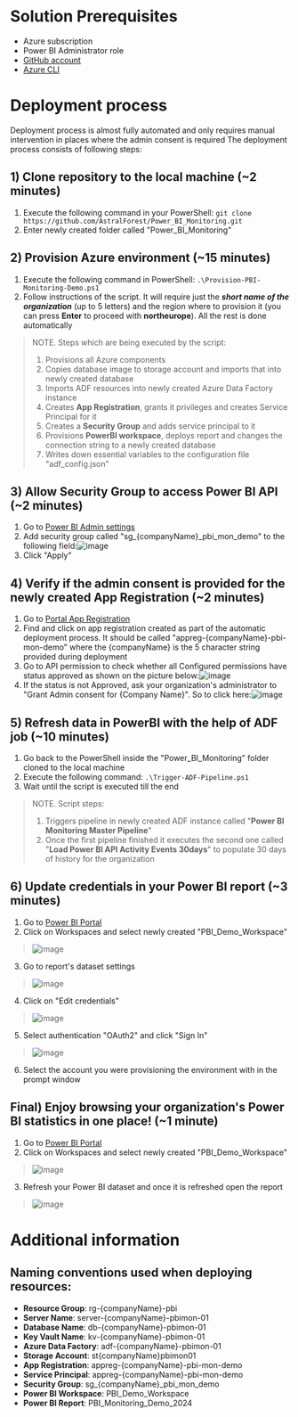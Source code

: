 # Solution Prerequisites
- Azure subscription
- Power BI Administrator role
- [GitHub account](https://github.com/join)
- [Azure CLI](https://learn.microsoft.com/en-us/cli/azure/install-azure-cli)

# Deployment process
Deployment process is almost fully automated and only requires manual intervention in places where the admin consent is required
The deployment process consists of following steps:

## 1) Clone repository to the local machine (~2 minutes)
1. Execute the following command in your PowerShell: `git clone https://github.com/AstralForest/Power_BI_Monitoring.git`
2. Enter newly created folder called "Power_BI_Monitoring"

## 2) Provision Azure environment (~15 minutes)
1. Execute the following command in PowerShell: `.\Provision-PBI-Monitoring-Demo.ps1`
2. Follow instructions of the script. It will require just the _**short name of the organization**_ (up to 5 letters) and the region where to provision it (you can press **Enter** to proceed with **northeurope**). All the rest is done automatically

> NOTE. Steps which are being executed by the script:
> 1. Provisions all Azure components
> 2. Copies database image to storage account and imports that into newly created database
> 3. Imports ADF resources into newly created Azure Data Factory instance
> 4. Creates **App Registration**, grants it privileges and creates Service Principal for it
> 5. Creates a **Security Group** and adds service principal to it
> 6. Provisions **PowerBI workspace**, deploys report and changes the connection string to a newly created database
> 7. Writes down essential variables to the configuration file "adf_config.json"

## 3) Allow **Security Group** to access Power BI API (**~2 minutes**)
1. Go to [Power BI Admin settings](https://app.powerbi.com/admin-portal/tenantSettings?experience=power-bi)
2. Add security group called "sg_{companyName}_pbi_mon_demo" to the following field:![image](https://github.com/user-attachments/assets/e0d7d913-bc89-438f-9b85-0ce7b4d314c4)
3. Click "Apply"

## 4) Verify if the admin consent is provided for the newly created App Registration (**~2 minutes**)
1. Go to [Portal App Registration](https://portal.azure.com/#view/Microsoft_AAD_RegisteredApps/ApplicationsListBlade)
2. Find and click on app registration created as part of the automatic deployment process. It should be called "appreg-{companyName}-pbi-mon-demo" where the {companyName} is the 5 character string provided during deployment
3. Go to API permission to check whether all Configured permissions have status approved as shown on the picture below:![image](https://github.com/user-attachments/assets/ffc503da-7898-4380-88c7-1f519a827f36)
4. If the status is not Approved, ask your organization's administrator to "Grant Admin consent for {Company Name}". So to click here:![image](https://github.com/user-attachments/assets/37c6c0a9-9b63-47a2-9c93-b5f758570ca0)

## 5) Refresh data in PowerBI with the help of ADF job (**~10 minutes**)
1. Go back to the PowerShell inside the "Power_BI_Monitoring" folder cloned to the local machine
2. Execute the following command: `.\Trigger-ADF-Pipeline.ps1`
3. Wait until the script is executed till the end 
> NOTE. Script steps:
> 1. Triggers pipeline in newly created ADF instance called "**Power BI Monitoring Master Pipeline**"
> 2. Once the first pipeline finished it executes the second one called "**Load Power BI API Activity Events 30days**" to populate 30 days of history for the organization 

## 6) Update credentials in your Power BI report (**~3 minutes**)
1. Go to [Power BI Portal](https://app.powerbi.com/)
2. Click on Workspaces and select newly created "PBI_Demo_Workspace"
> ![image](https://github.com/user-attachments/assets/f921605f-9e15-42c9-a3ae-945e49322522)
3. Go to report's dataset settings
> ![image](https://github.com/user-attachments/assets/15b90c77-28e3-471b-8b3b-44426224bdb8)
4. Click on "Edit credentials"
> ![image](https://github.com/user-attachments/assets/211c1764-9687-4156-843c-0bdd0e41a900)
5. Select authentication "OAuth2" and click "Sign In"
> ![image](https://github.com/user-attachments/assets/ce2978e2-4707-4f3e-a952-3509cc40d454)
6. Select the account you were provisioning the environment with in the prompt window

## Final) Enjoy browsing your organization's Power BI statistics in one place! (~1 minute)
1. Go to [Power BI Portal](https://app.powerbi.com/)
2. Click on Workspaces and select newly created "PBI_Demo_Workspace"
> ![image](https://github.com/user-attachments/assets/f921605f-9e15-42c9-a3ae-945e49322522)
3. Refresh your Power BI dataset and once it is refreshed open the report
> ![image](https://github.com/user-attachments/assets/6bc9ce45-bd78-4c3d-ad9f-5dbac0c7872c)


# Additional information
## Naming conventions used when deploying resources:
- **Resource Group**: rg-{companyName}-pbi
- **Server Name**: server-{companyName}-pbimon-01
- **Database Name**: db-{companyName}-pbimon-01
- **Key Vault Name**: kv-{companyName}-pbimon-01
- **Azure Data Factory**: adf-{companyName}-pbimon-01
- **Storage Account**: st{companyName}pbimon01
- **App Registration**: appreg-{companyName}-pbi-mon-demo
- **Service Principal**: appreg-{companyName}-pbi-mon-demo
- **Security Group**: sg_{companyName}_pbi_mon_demo
- **Power BI Workspace**: PBI_Demo_Workspace
- **Power BI Report**: PBI_Monitoring_Demo_2024
